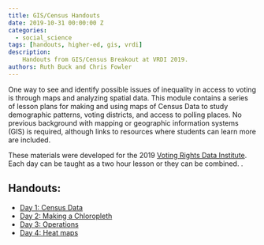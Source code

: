 ```yaml
---
title: GIS/Census Handouts
date: 2019-10-31 00:00:00 Z
categories:
  - social_science
tags: [handouts, higher-ed, gis, vrdi]
description:
    Handouts from GIS/Census Breakout at VRDI 2019.
authors: Ruth Buck and Chris Fowler
---
```


One way to see and identify possible issues of inequality in access to voting is through maps and analyzing spatial data. This module contains a series of lesson plans for making and using maps of Census Data to study demographic patterns, voting districts, and access to polling places. No previous background with mapping or geographic information systems (GIS) is required, although links to resources where students can learn more are included. 

These materials were developed for the 2019 [Voting Rights Data Institute](https://sites.tufts.edu/vrdi/). Each day can be taught as a two hour lesson or they can be combined.
.
## Handouts:
* [Day 1: Census Data](https://sites.tufts.edu/vrdi/files/2019/06/2.-Census-Data-Handout.pdf)
* [Day 2: Making a Chloropleth](https://sites.tufts.edu/vrdi/files/2019/06/3.-Choropleth-Handout-2.pdf)
* [Day 3: Operations](https://sites.tufts.edu/vrdi/files/2019/06/4.-Performing-Operations.pdf)
* [Day 4: Heat maps](https://sites.tufts.edu/vrdi/files/2019/06/Heatmaps.pdf)
